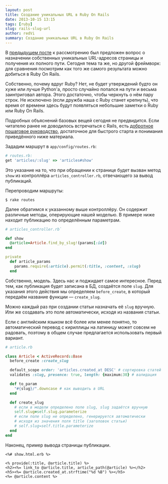 ```yaml
---
layout: post
title: Создание уникальных URL в Ruby On Rails
date: 2013-10-15 13:15
tags: [ruby]
slug: rails-slug-url
author: redVi
summary: Создание уникальных URL в Ruby On Rails
---
```


В [предыдущем посте](http://www.unix-lab.org/posts/get-absolute-url/) к рассмотрению был предложен вопрос о назначении собственных уникальных URL-адресов страницы и получения их полного пути. Сегодня тема та же, но другой фреймворк: для сравнения посмотрим как того же самого результата можно добиться в Ruby On Rails.

Собственно, почему вдруг Ruby? Нет, не будет утверждений будто он хуже или лучше Python'а, просто случайно попался на пути и весьма заинтриговал автора. Этого достаточно, чтобы черкнуть о нём пару строк. Не исключено (если дружба наша с Ruby станет крепнуть), что время от времени здесь будут появляться небольшие заметки о Ruby или Ruby On Rails.

Подробных объяснений базовых вещей сегодня не предвидится. Если читателю ранее не доводилось встречаться с Rails, есть [добротное пошаговое руководство](http://ruby.railstutorial.org/ruby-on-rails-tutorial-book), достаточное для быстрого старта и понимания приведённого ниже материала.

Зададим маршрут в `app/config/routes.rb`:

```ruby
# routes.rb:
get 'articles/:slug' => 'articles#show'
```

Это указание на то, что при обращении к странице будет вызван метод `show` из контроллёра `articles_controller.rb`, отвечающего за вывод публикаций.

Перепроводим маршруты:

```console
$ rake routes
```

Далее обратимся к указанному выше контроллёру. Он содержит различные методы, оперирующие нашей моделью. В примере ниже находит публикацию по определённым параметрам.

```ruby
# articles_controller.rb`

def show
  @article=Article.find_by_slug!(params[:id])
end

private
  def article_params
    params.require(:article).permit(:title, :content, :slug)
  end
```

Собственно, модель. Здесь нас и поджидает самое интересное. Перед тем, как публикация будет записана в БД, создаётся поле `slug`. Для указания этого действия мы определяем `before_create`, в который передаём название функции &mdash; `create_slug`.

Можно каждый раз при создании статьи назначать её `slug` вручную. Или же создавать это поле автоматически, исходя из названия статьи.

Если с английским языком всё более или менее понятно, то автоматический перевод с кириллицы на латиницу может совсем не радовать, поэтому в общем случае предлагается использовать первый вариант.

```ruby
# article.rb

class Article < ActiveRecord::Base
  before_create :create_slug

  default_scope order: 'articles.created_at DESC' # сортировка статей
  validates :slug, presence: true, length: {maximum:30} # валидация

  def to_param
    "#{slug}/".downcase # как выводить в URL
  end

  def create_slug
    # если в модели определено поле slug, slug задаётся вручную
    self.slug=self.slug.parameterize
    # если поле slug не определено, генерируется автоматически
    # исходя из значения поля title (заголовок статьи)
    # self.slug=self.title.parameterize
  end
end
```

Наконец, пример вывода страницы публикации.

```css+erb
<%# show.html.erb %>

<% provide(:title, @article.title) %>
<h2><%= link_to @article.title, article_path(@article) %></h2>
<h5><%= @article.created_at.strftime("%d %B") %></h5>
<%= @article.content %>
```
